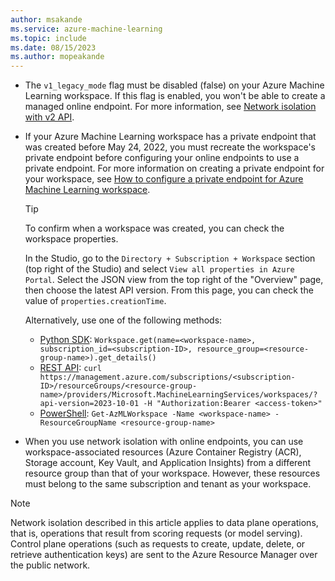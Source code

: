 ```yaml
---
author: msakande
ms.service: azure-machine-learning
ms.topic: include
ms.date: 08/15/2023
ms.author: mopeakande
---
```


- The `v1_legacy_mode` flag must be disabled (false) on your Azure Machine Learning workspace. If this flag is enabled, you won't be able to create a managed online endpoint. For more information, see [Network isolation with v2 API](../how-to-configure-network-isolation-with-v2.md).

- If your Azure Machine Learning workspace has a private endpoint that was created before May 24, 2022, you must recreate the workspace's private endpoint before configuring your online endpoints to use a private endpoint. For more information on creating a private endpoint for your workspace, see [How to configure a private endpoint for Azure Machine Learning workspace](../how-to-configure-private-link.md).

    > [!TIP]
    > To confirm when a workspace was created, you can check the workspace properties.
    >
    > In the Studio, go to the `Directory + Subscription + Workspace` section (top right of the Studio) and select `View all properties in Azure Portal`. Select the JSON view from the top right of the "Overview" page, then choose the latest API version. From this page, you can check the value of `properties.creationTime`.
    >
    > Alternatively, use one of the following methods:
    >
    > - [Python SDK](/python/api/azureml-core/azureml.core.workspace.workspace): `Workspace.get(name=<workspace-name>, subscription_id=<subscription-ID>, resource_group=<resource-group-name>).get_details()`
    > - [REST API](../how-to-manage-rest.md#drill-down-into-workspaces-and-their-resources): `curl https://management.azure.com/subscriptions/<subscription-ID>/resourceGroups/<resource-group-name>/providers/Microsoft.MachineLearningServices/workspaces/?api-version=2023-10-01 -H "Authorization:Bearer <access-token>"`
    > - [PowerShell](/powershell/module/az.machinelearningservices/get-azmlworkspace): `Get-AzMLWorkspace -Name <workspace-name> -ResourceGroupName <resource-group-name>`

- When you use network isolation with online endpoints, you can use workspace-associated resources (Azure Container Registry (ACR), Storage account, Key Vault, and Application Insights) from a different resource group than that of your workspace. However, these resources must belong to the same subscription and tenant as your workspace.

> [!NOTE]
> Network isolation described in this article applies to data plane operations, that is, operations that result from scoring requests (or model serving). Control plane operations (such as requests to create, update, delete, or retrieve authentication keys) are sent to the Azure Resource Manager over the public network.
